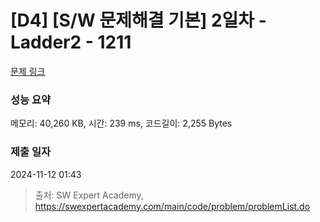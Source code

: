 # [D4] [S/W 문제해결 기본] 2일차 - Ladder2 - 1211 

[문제 링크](https://swexpertacademy.com/main/code/problem/problemDetail.do?contestProbId=AV14BgD6AEECFAYh) 

### 성능 요약

메모리: 40,260 KB, 시간: 239 ms, 코드길이: 2,255 Bytes

### 제출 일자

2024-11-12 01:43



> 출처: SW Expert Academy, https://swexpertacademy.com/main/code/problem/problemList.do